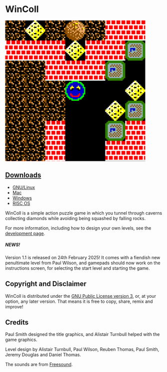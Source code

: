 # WinColl

<div class="row">
<div class="col">
<img alt="Detail of a game in progress" src="Screenshot.png">
</div>
<div class="col">
<h2><a href="https://github.com/rrthomas/wincoll/releases/latest">Downloads</a></h2>
<ul>
<li><a href="https://github.com/rrthomas/wincoll/releases/latest/download/wincoll-Linux-X64">GNU/Linux</a></li>
<li><a href="https://github.com/rrthomas/wincoll/releases/latest/download/wincoll-macOS-ARM64.dmg">Mac</a></li>
<li><a href="https://github.com/rrthomas/wincoll/releases/latest/download/wincoll-win64.msi">Windows</a></li>
<li><a href="https://github.com/rrthomas/wincoll/releases/latest/download/wincoll-riscos.zip">RISC OS</a></li>
</ul>
<p>WinColl is a simple action puzzle game in which you tunnel through caverns collecting diamonds while avoiding being squashed by falling rocks.</p>
<p>For more information, including how to design your own levels, see the <a href="https://github.com/rrthomas/wincoll">development page</a>.</p>
</div>
</div>

<div class="col-sm-9 m-3 mx-auto">
<div class="card">
<div class="card-body">
<h5 class="card-title">NEWS!</h5>
<p class="card-text">Version 1.1 is released on 24th February 2025! It comes with a fiendish new penultimate level from Paul Wilson, and gamepads should now work on the instructions screen, for selecting the start level and starting the game.</p>
</div>
</div>
</div>

## Copyright and Disclaimer

WinColl is distributed under the [GNU Public License version 3](https://www.gnu.org/licenses/gpl-3.0.html), or, at your
option, any later version. That means it is free to copy, share, remix and improve!


## Credits

Paul Smith designed the title graphics, and Alistair Turnbull helped with the game graphics.

Level design by Alistair Turnbull, Paul Wilson, Reuben Thomas, Paul Smith, Jeremy Douglas and Daniel Thomas.

The sounds are from [Freesound](https://freesound.org).
